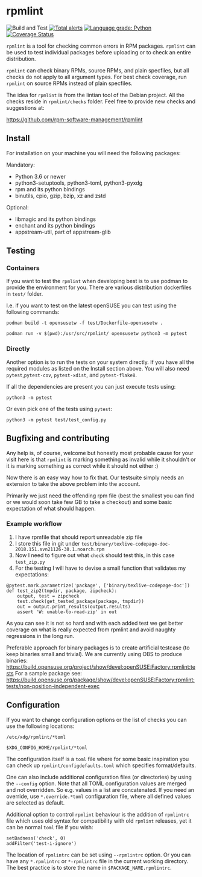 # rpmlint

![Build and Test](https://github.com/rpm-software-management/rpmlint/workflows/Build%20and%20Test/badge.svg)
[![Total alerts](https://img.shields.io/lgtm/alerts/g/rpm-software-management/rpmlint.svg?logo=lgtm&logoWidth=18)](https://lgtm.com/projects/g/rpm-software-management/rpmlint/alerts/)
[![Language grade: Python](https://img.shields.io/lgtm/grade/python/g/rpm-software-management/rpmlint.svg?logo=lgtm&logoWidth=18)](https://lgtm.com/projects/g/rpm-software-management/rpmlint/context:python)
[![Coverage Status](https://coveralls.io/repos/github/rpm-software-management/rpmlint/badge.svg?branch=master)](https://coveralls.io/github/rpm-software-management/rpmlint?branch=master)

`rpmlint` is a tool for checking common errors in RPM packages.
`rpmlint` can be used to test individual packages before uploading or to check
an entire distribution.

`rpmlint` can check binary RPMs, source RPMs, and plain specfiles, but all
checks do not apply to all argument types.
For best check coverage, run `rpmlint` on source RPMs instead of
plain specfiles.

The idea for `rpmlint` is from the lintian tool of the Debian project.
All the checks reside in `rpmlint/checks` folder. Feel free to provide new
checks and suggestions at:

https://github.com/rpm-software-management/rpmlint

## Install

For installation on your machine you will need the following packages:

Mandatory:
- Python 3.6 or newer
- python3-setuptools, python3-toml, python3-pyxdg
- rpm and its python bindings
- binutils, cpio, gzip, bzip, xz and zstd

Optional:
- libmagic and its python bindings
- enchant and its python bindings
- appstream-util, part of appstream-glib

## Testing

### Containers
If you want to test the `rpmlint` when developing best is to use podman
to provide the environment for you. There are various distribution
dockerfiles in `test/` folder.

I.e. if you want to test on the latest openSUSE you can test using the following commands:

`podman build -t opensusetw -f test/Dockerfile-opensusetw .`

`podman run -v $(pwd):/usr/src/rpmlint/ opensusetw python3 -m pytest`

### Directly

Another option is to run the tests on your system directly. If you
have all the required modules as listed on the Install section above.
You will also need `pytest`,`pytest-cov`, `pytest-xdist`, and `pytest-flake8`.

If all the dependencies are present you can just execute tests using:

`python3 -m pytest`

Or even pick one of the tests using `pytest`:

`python3 -m pytest test/test_config.py`

## Bugfixing and contributing

Any help is, of course, welcome but honestly most probable cause for your visit
here is that `rpmlint` is marking something as invalid while it shouldn't or
it is marking something as correct while it should not either :)

Now there is an easy way how to fix that. Our testsuite simply needs an
extension to take the above problem into the account.

Primarily we just need the offending rpm file (best the smallest you can
find or we would soon take few GB to take a checkout) and some basic
expectation of what should happen.

### Example workflow

1) I have rpmfile that should report unreadable zip file
2) I store this file in git under `test/binary/texlive-codepage-doc-2018.151.svn21126-38.1.noarch.rpm`
3) Now I need to figure out what `check` should test this, in this case `test_zip.py`
4) For the testing I will have to devise a small function that validates my expectations:

```
@pytest.mark.parametrize('package', ['binary/texlive-codepage-doc'])
def test_zip2(tmpdir, package, zipcheck):
    output, test = zipcheck
    test.check(get_tested_package(package, tmpdir))
    out = output.print_results(output.results)
    assert 'W: unable-to-read-zip' in out
```

As you can see it is not so hard and with each added test we get better
coverage on what is really expected from rpmlint and avoid naughty regressions
in the long run.

Preferable approach for binary packages is to create artificial testcase (to keep binaries small and trivial).
We are currently using OBS to produce binaries:
  https://build.opensuse.org/project/show/devel:openSUSE:Factory:rpmlint:tests
For a sample package see:
  https://build.opensuse.org/package/show/devel:openSUSE:Factory:rpmlint:tests/non-position-independent-exec

## Configuration

If you want to change configuration options or the list of checks you can
use the following locations:

`/etc/xdg/rpmlint/*toml`

`$XDG_CONFIG_HOME/rpmlint/*toml`

The configuration itself is a `toml` file where for some basic inspiration
you can check up `rpmlint/configdefaults.toml` which specifies format/defaults.

One can also include additional configuration files (or directories) by using the `--config` option.
Note that all TOML configuration values are merged and not overridden.
So e.g. values in a list are concatenated. If you need an override,
use `*.override.*toml` configuration file, where all defined values are selected as default.

Additional option to control `rpmlint` behaviour is the addition of `rpmlintrc` file
which uses old syntax for compatibility with old `rpmlint` releases, yet
it can be normal `toml` file if you wish:

    setBadness('check', 0)
    addFilter('test-i-ignore')
    
The location of `rpmlintrc` can be set using `--rpmlintrc` option. Or you can have any `*.rpmlintrc` or 
`*-rpmlintrc` file in the current working directory.  The best practice is to store the name in `$PACKAGE_NAME.rpmlintrc`.
